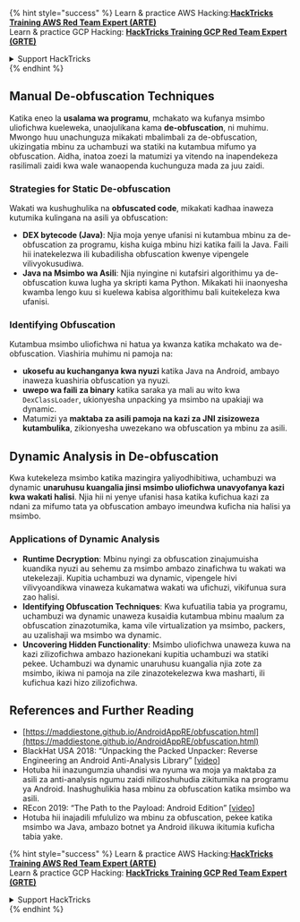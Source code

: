 {% hint style="success" %}
Learn & practice AWS Hacking:<img src="/.gitbook/assets/arte.png" alt="" data-size="line">[**HackTricks Training AWS Red Team Expert (ARTE)**](https://training.hacktricks.xyz/courses/arte)<img src="/.gitbook/assets/arte.png" alt="" data-size="line">\
Learn & practice GCP Hacking: <img src="/.gitbook/assets/grte.png" alt="" data-size="line">[**HackTricks Training GCP Red Team Expert (GRTE)**<img src="/.gitbook/assets/grte.png" alt="" data-size="line">](https://training.hacktricks.xyz/courses/grte)

<details>

<summary>Support HackTricks</summary>

* Check the [**subscription plans**](https://github.com/sponsors/carlospolop)!
* **Join the** 💬 [**Discord group**](https://discord.gg/hRep4RUj7f) or the [**telegram group**](https://t.me/peass) or **follow** us on **Twitter** 🐦 [**@hacktricks\_live**](https://twitter.com/hacktricks\_live)**.**
* **Share hacking tricks by submitting PRs to the** [**HackTricks**](https://github.com/carlospolop/hacktricks) and [**HackTricks Cloud**](https://github.com/carlospolop/hacktricks-cloud) github repos.

</details>
{% endhint %}

## Manual **De-obfuscation Techniques**

Katika eneo la **usalama wa programu**, mchakato wa kufanya msimbo uliofichwa kueleweka, unaojulikana kama **de-obfuscation**, ni muhimu. Mwongo huu unachunguza mikakati mbalimbali za de-obfuscation, ukizingatia mbinu za uchambuzi wa statiki na kutambua mifumo ya obfuscation. Aidha, inatoa zoezi la matumizi ya vitendo na inapendekeza rasilimali zaidi kwa wale wanaopenda kuchunguza mada za juu zaidi.

### **Strategies for Static De-obfuscation**

Wakati wa kushughulika na **obfuscated code**, mikakati kadhaa inaweza kutumika kulingana na asili ya obfuscation:

- **DEX bytecode (Java)**: Njia moja yenye ufanisi ni kutambua mbinu za de-obfuscation za programu, kisha kuiga mbinu hizi katika faili la Java. Faili hii inatekelezwa ili kubadilisha obfuscation kwenye vipengele vilivyokusudiwa.
- **Java na Msimbo wa Asili**: Njia nyingine ni kutafsiri algorithimu ya de-obfuscation kuwa lugha ya skripti kama Python. Mikakati hii inaonyesha kwamba lengo kuu si kuelewa kabisa algorithimu bali kuitekeleza kwa ufanisi.

### **Identifying Obfuscation**

Kutambua msimbo uliofichwa ni hatua ya kwanza katika mchakato wa de-obfuscation. Viashiria muhimu ni pamoja na:

- **ukosefu au kuchanganya kwa nyuzi** katika Java na Android, ambayo inaweza kuashiria obfuscation ya nyuzi.
- **uwepo wa faili za binary** katika saraka ya mali au wito kwa `DexClassLoader`, ukionyesha unpacking ya msimbo na upakiaji wa dynamic.
- Matumizi ya **maktaba za asili pamoja na kazi za JNI zisizoweza kutambulika**, zikionyesha uwezekano wa obfuscation ya mbinu za asili.

## **Dynamic Analysis in De-obfuscation**

Kwa kutekeleza msimbo katika mazingira yaliyodhibitiwa, uchambuzi wa dynamic **unaruhusu kuangalia jinsi msimbo uliofichwa unavyofanya kazi kwa wakati halisi**. Njia hii ni yenye ufanisi hasa katika kufichua kazi za ndani za mifumo tata ya obfuscation ambayo imeundwa kuficha nia halisi ya msimbo.

### **Applications of Dynamic Analysis**

- **Runtime Decryption**: Mbinu nyingi za obfuscation zinajumuisha kuandika nyuzi au sehemu za msimbo ambazo zinafichwa tu wakati wa utekelezaji. Kupitia uchambuzi wa dynamic, vipengele hivi vilivyoandikwa vinaweza kukamatwa wakati wa ufichuzi, vikifunua sura zao halisi.
- **Identifying Obfuscation Techniques**: Kwa kufuatilia tabia ya programu, uchambuzi wa dynamic unaweza kusaidia kutambua mbinu maalum za obfuscation zinazotumika, kama vile virtualization ya msimbo, packers, au uzalishaji wa msimbo wa dynamic.
- **Uncovering Hidden Functionality**: Msimbo uliofichwa unaweza kuwa na kazi zilizofichwa ambazo hazionekani kupitia uchambuzi wa statiki pekee. Uchambuzi wa dynamic unaruhusu kuangalia njia zote za msimbo, ikiwa ni pamoja na zile zinazotekelezwa kwa masharti, ili kufichua kazi hizo zilizofichwa.

## References and Further Reading
* [https://maddiestone.github.io/AndroidAppRE/obfuscation.html](https://maddiestone.github.io/AndroidAppRE/obfuscation.html)
* BlackHat USA 2018: “Unpacking the Packed Unpacker: Reverse Engineering an Android Anti-Analysis Library” \[[video](https://www.youtube.com/watch?v=s0Tqi7fuOSU)]
* Hotuba hii inazungumzia uhandisi wa nyuma wa moja ya maktaba za asili za anti-analysis ngumu zaidi nilizoshuhudia zikitumika na programu ya Android. Inashughulikia hasa mbinu za obfuscation katika msimbo wa asili.
* REcon 2019: “The Path to the Payload: Android Edition” \[[video](https://recon.cx/media-archive/2019/Session.005.Maddie_Stone.The_path_to_the_payload_Android_Edition-J3ZnNl2GYjEfa.mp4)]
* Hotuba hii inajadili mfululizo wa mbinu za obfuscation, pekee katika msimbo wa Java, ambazo botnet ya Android ilikuwa ikitumia kuficha tabia yake.


{% hint style="success" %}
Learn & practice AWS Hacking:<img src="/.gitbook/assets/arte.png" alt="" data-size="line">[**HackTricks Training AWS Red Team Expert (ARTE)**](https://training.hacktricks.xyz/courses/arte)<img src="/.gitbook/assets/arte.png" alt="" data-size="line">\
Learn & practice GCP Hacking: <img src="/.gitbook/assets/grte.png" alt="" data-size="line">[**HackTricks Training GCP Red Team Expert (GRTE)**<img src="/.gitbook/assets/grte.png" alt="" data-size="line">](https://training.hacktricks.xyz/courses/grte)

<details>

<summary>Support HackTricks</summary>

* Check the [**subscription plans**](https://github.com/sponsors/carlospolop)!
* **Join the** 💬 [**Discord group**](https://discord.gg/hRep4RUj7f) or the [**telegram group**](https://t.me/peass) or **follow** us on **Twitter** 🐦 [**@hacktricks\_live**](https://twitter.com/hacktricks\_live)**.**
* **Share hacking tricks by submitting PRs to the** [**HackTricks**](https://github.com/carlospolop/hacktricks) and [**HackTricks Cloud**](https://github.com/carlospolop/hacktricks-cloud) github repos.

</details>
{% endhint %}
